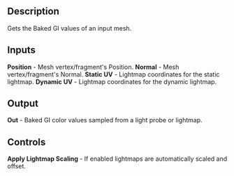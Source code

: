 ## Description
Gets the Baked GI values of an input mesh.

## Inputs
**Position** - Mesh vertex/fragment's Position.
**Normal** - Mesh vertex/fragment's Normal.
**Static UV** - Lightmap coordinates for the static lightmap.
**Dynamic UV** - Lightmap coordinates for the dynamic lightmap.

## Output
**Out** - Baked GI color values sampled from a light probe or lightmap.

## Controls
**Apply Lightmap Scaling** - If enabled lightmaps are automatically scaled and offset.